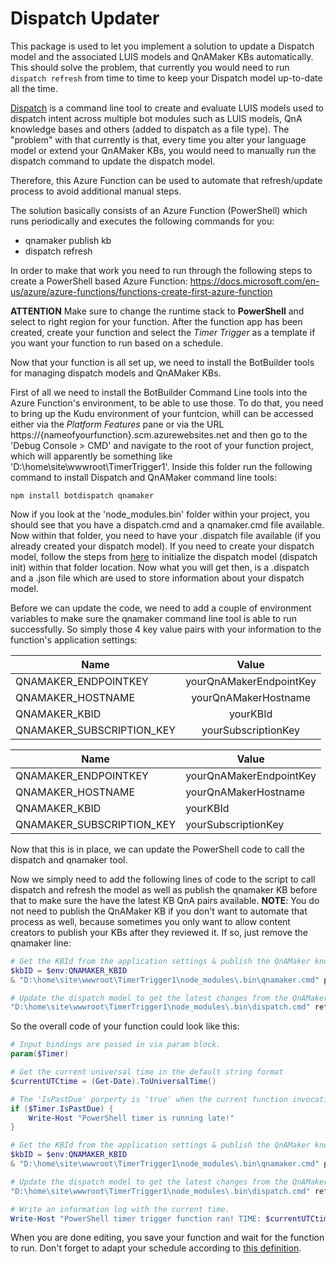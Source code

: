 # Dispatch Updater

This package is used to let you implement a solution to update a Dispatch model and the associated LUIS models and QnAMaker KBs automatically. This should solve the problem, that currently you would need to run `dispatch refresh` from time to time to keep your Dispatch model up-to-date all the time.

[Dispatch](https://github.com/Microsoft/botbuilder-tools/tree/master/packages/Dispatch) is a command line tool to create and evaluate LUIS models used to dispatch intent across multiple bot modules such as LUIS models, QnA knowledge bases and others (added to dispatch as a file type).
The "problem" with that currently is that, every time you alter your language model or extend your QnAMaker KBs, you would need to manually run the dispatch command to update the dispatch model.

Therefore, this Azure Function can be used to automate that refresh/update process to avoid additional manual steps.

The solution basically consists of an Azure Function (PowerShell) which runs periodically and executes the following commands for you:
* qnamaker publish kb
* dispatch refresh

In order to make that work you need to run through the following steps to create a PowerShell based Azure Function:
https://docs.microsoft.com/en-us/azure/azure-functions/functions-create-first-azure-function

__ATTENTION__ Make sure to change the runtime stack to **PowerShell** and select to right region for your function. After the function app has been created, create your function and select the *Timer Trigger* as a template if you want your function to run based on a schedule.

Now that your function is all set up, we need to install the BotBuilder tools for managing dispatch models and QnAMaker KBs.

First of all we need to install the BotBuilder Command Line tools into the Azure Function's environment, to be able to use those.
To do that, you need to bring up the Kudu environment of your funtcion, whill can be accessed either via the *Platform Features* pane or via the URL https://{nameofyourfunction}.scm.azurewebsites.net and then go to the 'Debug Console > CMD' and navigate to the root of your function project, which will apparently be something like 'D:\home\site\wwwroot\TimerTrigger1'. Inside this folder run the following command to install Dispatch and QnAMaker command line tools:

`npm install botdispatch qnamaker`

Now if you look at the 'node_modules\.bin' folder within your project, you should see that you have a dispatch.cmd and a qnamaker.cmd file available. Now within that folder, you need to have your .dispatch file available (if you already created your dispatch model). If you need to create your dispatch model, follow the steps from [here](https://github.com/Microsoft/botbuilder-tools/tree/master/packages/Dispatch#usage) to initialize the dispatch model (dispatch init) within that folder location. Now what you will get then, is a .dispatch and a .json file which are used to store information about your dispatch model.

Before we can update the code, we need to add a couple of environment variables to make sure the qnamaker command line tool is able to run successfully. So simply those 4 key value pairs with your information to the function's application settings:

| Name   |    Value    |
| ---- | :----: |
| QNAMAKER_ENDPOINTKEY | yourQnAMakerEndpointKey |
| QNAMAKER_HOSTNAME | yourQnAMakerHostname |
| QNAMAKER_KBID | yourKBId |
| QNAMAKER_SUBSCRIPTION_KEY | yourSubscriptionKey |


| Name  | Value |
| ------------- | ------------- |
| QNAMAKER_ENDPOINTKEY  | yourQnAMakerEndpointKey  |
| QNAMAKER_HOSTNAME  | yourQnAMakerHostname  |
| QNAMAKER_KBID   | yourKBId   |
| QNAMAKER_SUBSCRIPTION_KEY   | yourSubscriptionKey   |

Now that this is in place, we can update the PowerShell code to call the dispatch and qnamaker tool.

Now we simply need to add the following lines of code to the script to call dispatch and refresh the model as well as publish the qnamaker KB before that to make sure the have the latest KB QnA pairs available. __NOTE__: You do not need to publish the QnAMaker KB if you don't want to automate that process as well, because sometimes you only want to allow content creators to publish your KBs after they reviewed it. If so, just remove the qnamaker line:

```powershell
# Get the KBId from the application settings & publish the QnAMaker knowledgebase
$kbID = $env:QNAMAKER_KBID
& "D:\home\site\wwwroot\TimerTrigger1\node_modules\.bin\qnamaker.cmd" publish kb --kbId $kbID

# Update the dispatch model to get the latest changes from the QnAMaker KBs
"D:\home\site\wwwroot\TimerTrigger1\node_modules\.bin\dispatch.cmd" refresh
```

So the overall code of your function could look like this:
```powershell
# Input bindings are passed in via param block.
param($Timer)

# Get the current universal time in the default string format
$currentUTCtime = (Get-Date).ToUniversalTime()

# The 'IsPastDue' porperty is 'true' when the current function invocation is later than scheduled.
if ($Timer.IsPastDue) {
    Write-Host "PowerShell timer is running late!"
}

# Get the KBId from the application settings & publish the QnAMaker knowledgebase
$kbID = $env:QNAMAKER_KBID
& "D:\home\site\wwwroot\TimerTrigger1\node_modules\.bin\qnamaker.cmd" publish kb --kbId $kbID

# Update the dispatch model to get the latest changes from the QnAMaker KBs
"D:\home\site\wwwroot\TimerTrigger1\node_modules\.bin\dispatch.cmd" refresh

# Write an information log with the current time.
Write-Host "PowerShell timer trigger function ran! TIME: $currentUTCtime"
```

When you are done editing, you save your function and wait for the function to run. Don't forget to adapt your schedule according to [this definition](https://docs.microsoft.com/en-us/azure/azure-functions/functions-bindings-timer#cron-expressions).
